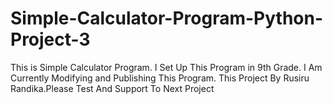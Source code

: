 # Simple-Calculator-Program-Python-Project-3
This is Simple Calculator Program.
I Set Up This Program in 9th Grade.
I Am Currently Modifying and Publishing This Program. 
This Project By Rusiru Randika.Please Test And Support To Next Project
